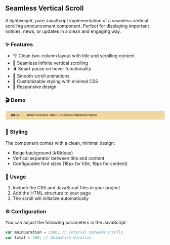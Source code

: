 ## Seamless Vertical Scroll

A lightweight, pure JavaScript implementation of a seamless vertical scrolling announcement component. Perfect for displaying important notices, news, or updates in a clean and engaging way.

### ✨ Features

- 🪧 Clean two-column layout with title and scrolling content
- 🔄 Seamless infinite vertical scrolling
- ⏸️ Smart pause on hover functionality
- 🎯 Smooth scroll animations
- 🎨 Customizable styling with minimal CSS
- 📱 Responsive design

### 🎬 Demo

![Vertical Scroll Demo](./text_vertical_scroll_seamlessly/scroll.gif)


### 🎨 Styling

The component comes with a clean, minimal design:
- Beige background (#f8deae)
- Vertical separator between title and content
- Configurable font sizes (18px for title, 16px for content)

### 🚀 Usage

1. Include the CSS and JavaScript files in your project
2. Add the HTML structure to your page
3. The scroll will initialize automatically

### ⚙️ Configuration

You can adjust the following parameters in the JavaScript:
```javascript
var mainDuration = 1500; // Interval between scrolls
var total = 300; // Animation duration
```
